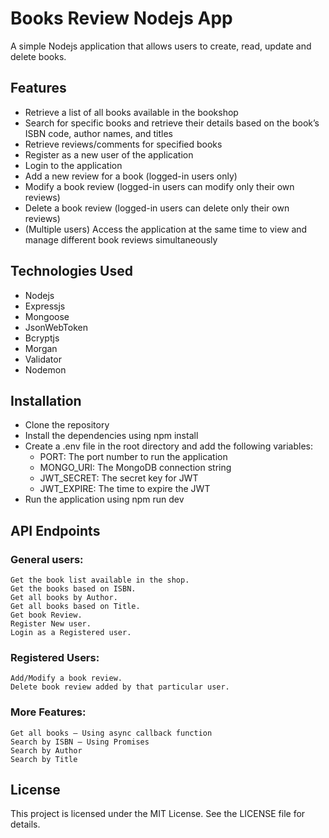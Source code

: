# Books Review Nodejs App

A simple Nodejs application that allows users to create, read, update and delete books.

## Features

-   Retrieve a list of all books available in the bookshop
-   Search for specific books and retrieve their details based on the book’s ISBN code, author names, and titles
-   Retrieve reviews/comments for specified books
-   Register as a new user of the application
-   Login to the application
-   Add a new review for a book (logged-in users only)
-   Modify a book review (logged-in users can modify only their own reviews)
-   Delete a book review (logged-in users can delete only their own reviews)
-   (Multiple users) Access the application at the same time to view and manage different book reviews simultaneously

## Technologies Used

-   Nodejs
-   Expressjs
-   Mongoose
-   JsonWebToken
-   Bcryptjs
-   Morgan
-   Validator
-   Nodemon

## Installation

-   Clone the repository
-   Install the dependencies using npm install
-   Create a .env file in the root directory and add the following variables:
    -   PORT: The port number to run the application
    -   MONGO_URI: The MongoDB connection string
    -   JWT_SECRET: The secret key for JWT
    -   JWT_EXPIRE: The time to expire the JWT
-   Run the application using npm run dev

## API Endpoints

### General users:

    Get the book list available in the shop.
    Get the books based on ISBN.
    Get all books by Author.
    Get all books based on Title.
    Get book Review.
    Register New user.
    Login as a Registered user.

### Registered Users:

    Add/Modify a book review.
    Delete book review added by that particular user.

### More Features:

    Get all books – Using async callback function
    Search by ISBN – Using Promises
    Search by Author
    Search by Title

## License

This project is licensed under the MIT License. See the LICENSE file for details.
